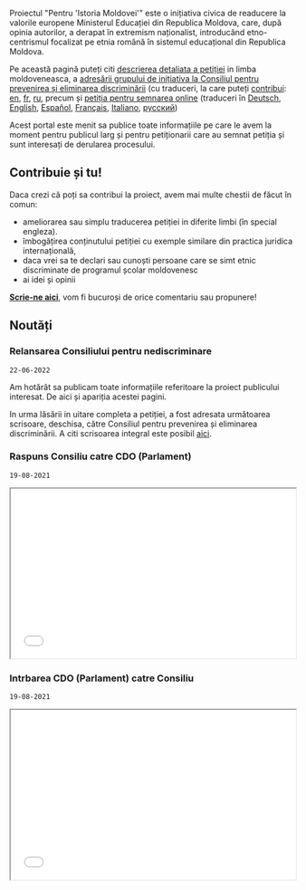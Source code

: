 Proiectul "Pentru 'Istoria Moldovei'" este o inițiativa civica de readucere la valorile europene Ministerul Educației din Republica Moldova, care, după opinia autorilor, a derapat în extremism naționalist, introducând etno-centrismul focalizat pe etnia română în sistemul educațional din Republica Moldova.  

Pe această pagină puteți citi [descrierea detaliata a petiției](/istoria/descriere) in limba moldoveneasca, a [adresării grupului de inițiativa la Consiliul pentru prevenirea și eliminarea discriminării](/istoria/egalitate-md) (cu traduceri, la care puteți [contribui](https://github.com/sdudnic/istoria): [en](/istoria/egalitate-en), [fr](/istoria/egalitate-fr), [ru](/istoria/egalitate-ru), precum și [petiția pentru semnarea online](https://www.petitieonline.com/history-md) (traduceri în [Deutsch](https://www.petitionen.com/history-md), [English](https://www.petitions.net/history-md), [Español](https://www.peticiones.net/history-md), [Français](https://www.petitionenligne.com/history-md), [Italiano](https://www.petizioni.com/history-md), [русский](https://ru.petitions.net/history-md))

Acest portal este menit sa publice toate informațiile pe care le avem la moment pentru publicul larg și pentru petiționarii care au semnat petiția și sunt interesați de derularea procesului. 
## Contribuie și tu!
Daca crezi că poți sa contribui la proiect, avem mai multe chestii de făcut în comun: 
- ameliorarea sau simplu traducerea petiției in diferite limbi (în special engleza). 
- îmbogățirea conținutului petiției cu exemple similare din practica juridica internațională, 
- daca vrei sa te declari sau cunoști persoane care se simt etnic discriminate de programul școlar moldovenesc
- ai idei și opinii

**[Scrie-ne aici](https://github.com/sdudnic/istoria/issues)**, vom fi bucuroși de orice comentariu sau propunere!
   

## Noutăți

### Relansarea Consiliului pentru nediscriminare
`22-06-2022`

Am hotărât sa publicam toate informațiile referitoare la proiect publicului interesat. De aici și apariția acestei pagini. 

In urma lăsării in uitare completa a petiției, a fost adresata următoarea scrisoare, deschisa, către Consiliul pentru prevenirea și eliminarea discriminării.
A citi scrisoarea integral este posibil [aici](/istoria/egalitate-22-06-2022). 

### Raspuns Consiliu catre CDO (Parlament)
`19-08-2021`

<iframe src="/istoria/assets/2021_09_03_AnswerConsiliuToParl_03_1779.pdf" width="100%" height="300"></iframe>

### Intrbarea CDO (Parlament) catre Consiliu
`19-08-2021`

<iframe src="/istoria/assets/2021_08_19_QuestionParlamentToConsiliu.pdf" width="100%" height="300"></iframe>
